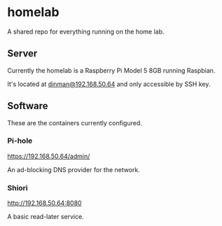 # homelab

A shared repo for everything running on the home lab.

## Server

Currently the homelab is a Raspberry Pi Model 5 8GB running Raspbian.

It's located at dinman@192.168.50.64 and only accessible by SSH key.

## Software

These are the containers currently configured.

### Pi-hole

https://192.168.50.64/admin/

An ad-blocking DNS provider for the network.

### Shiori

http://192.168.50.64:8080

A basic read-later service.
